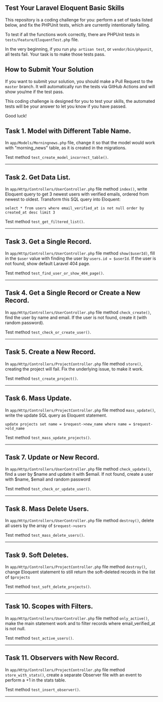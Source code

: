 ## Test Your Laravel Eloquent Basic Skills

This repository is a coding challenge for you: perform a set of tasks listed below, and fix the PHPUnit tests, which are currently intentionally failing.

To test if all the functions work correctly, there are PHPUnit tests in `tests/Feature/EloquentTest.php` file.

In the very beginning, if you run `php artisan test`, or `vendor/bin/phpunit`, all tests fail.
Your task is to make those tests pass.

## How to Submit Your Solution

If you want to submit your solution, you should make a Pull Request to the `master` branch.
It will automatically run the tests via GitHub Actions and will show you/me if the test pass.

This coding challenge is designed for you to test your skills, the automated tests will be your answer to let you know if you have passed.

Good luck!

## Task 1. Model with Different Table Name.

In `app/Models/Morningnews.php` file, change it so that the model would work with "morning_news" table, as it is created in the migrations.

Test method `test_create_model_incorrect_table()`.

---

## Task 2. Get Data List.

In `app/Http/Controllers/UserController.php` file method `index()`, write Eloquent query to get 3 newest users with verified emails, ordered from newest to oldest. Transform this SQL query into Eloquent:

```
select * from users where email_verified_at is not null order by created_at desc limit 3
```

Test method `test_get_filtered_list()`.

---

## Task 3. Get a Single Record.

In `app/Http/Controllers/UserController.php` file method `show($userId)`, fill in the `$user` value with finding the user by `users.id = $userId`. If the user is not found, show default Laravel 404 page. 

Test method `test_find_user_or_show_404_page()`.

---

## Task 4. Get a Single Record or Create a New Record.

In `app/Http/Controllers/UserController.php` file method `check_create()`, find the user by name and email. If the user is not found, create it (with random password).

Test method `test_check_or_create_user()`.

---

## Task 5. Create a New Record.

In `app/Http/Controllers/ProjectController.php` file method `store()`, creating the project will fail. Fix the underlying issue, to make it work.

Test method `test_create_project()`.

---

## Task 6. Mass Update.

In `app/Http/Controllers/ProjectController.php` file method `mass_update()`, write the update SQL query as Eloquent statement.

```
update projects set name = $request->new_name where name = $request->old_name
```

Test method `test_mass_update_projects()`.

---

## Task 7. Update or New Record.

In `app/Http/Controllers/UserController.php` file method `check_update()`, find a user by $name and update it with $email. If not found, create a user with $name, $email and random password

Test method `test_check_or_update_user()`.

---

## Task 8. Mass Delete Users.

In `app/Http/Controllers/UserController.php` file method `destroy()`, delete all users by the array of `$request->users`

Test method `test_mass_delete_users()`.

---

## Task 9. Soft Deletes.

In `app/Http/Controllers/ProjectController.php` file method `destroy()`, change Eloquent statement to still return the soft-deleted records in the list of `$projects`

Test method `test_soft_delete_projects()`.

---

## Task 10. Scopes with Filters.

In `app/Http/Controllers/UserController.php` file method `only_active()`, make the main statement work and to filter records where email_verified_at is not null.

Test method `test_active_users()`.

---

## Task 11. Observers with New Record.

In `app/Http/Controllers/ProjectController.php` file method `store_with_stats()`, create a separate Observer file with an event to perform a +1 in the stats table.

Test method `test_insert_observer()`.

---
